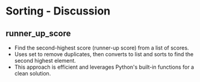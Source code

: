 # Sorting - Discussion

## runner_up_score
- Find the second-highest score (runner-up score) from a list of scores.
- Uses set to remove duplicates, then converts to list and sorts to find the second highest element.
- This approach is efficient and leverages Python's built-in functions for a clean solution.